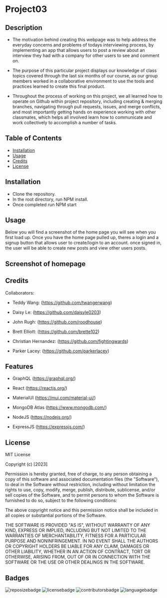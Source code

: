 # Project03

## Description

- The motivation behind creating this webpage was to help address the everyday concerns and problems of todays interviewing process, by implementing an app that allows users to post a review about an interview they had with a company for other users to see and comment on.

- The purpose of this particular project displays our knowledge of class topics covered through the last six months of our course, as our group members worked in a collaborative environment to use the tools and practices learned to create this final product. 

- Throughout the process of working on this project, we all learned how to operate on Github within project repository, including creating & merging branches, navigating through pull requests, issues, and merge conflicts, and most importantly getting hands on experience working with other classmates, which helps all involved learn how to communicate and work collectively to accomplish a number of tasks. 

## Table of Contents
- [Installation](#installation)
- [Usage](#usage)
- [Credits](#credits)
- [License](#license)

## Installation 
- Clone the repository.
- In the root directory, run NPM install.
- Once completed run NPM start

## Usage

Below you will find a screenshot of the home page you will see when you first load up. Once you have the home page pulled up, 
theres a login and a signup button that allows user to create/login to an account. 
once signed in, the user will be able to create new posts and view other users posts.

## Screenshot of homepage


## Credits

Collaborators: 

- Teddy Wang: (https://github.com/twangerwang)

- Daisy Le: (https://github.com/daisyle0203)

- John Rugh: (https://github.com/roodhouse)

- Brett Elliott: (https://github.com/brette102)

- Christian Hernandez: (https://github.com/fightingwards)

- Parker Lacey: (https://github.com/parkerlacey)

## Features

- GraphQL (https://graphql.org/)

- React (https://reactjs.org/)

- MaterialUI (https://mui.com/material-ui/)

- MongoDB Atlas (https://www.mongodb.com/)

- NodeJS (https://nodejs.org/)

- ExpressJS (https://expressjs.com/)


## License

MIT License

Copyright (c) [2023] 

Permission is hereby granted, free of charge, to any person obtaining a copy
of this software and associated documentation files (the "Software"), to deal
in the Software without restriction, including without limitation the rights
to use, copy, modify, merge, publish, distribute, sublicense, and/or sell
copies of the Software, and to permit persons to whom the Software is
furnished to do so, subject to the following conditions:

The above copyright notice and this permission notice shall be included in all
copies or substantial portions of the Software.

THE SOFTWARE IS PROVIDED "AS IS", WITHOUT WARRANTY OF ANY KIND, EXPRESS OR
IMPLIED, INCLUDING BUT NOT LIMITED TO THE WARRANTIES OF MERCHANTABILITY,
FITNESS FOR A PARTICULAR PURPOSE AND NONINFRINGEMENT. IN NO EVENT SHALL THE
AUTHORS OR COPYRIGHT HOLDERS BE LIABLE FOR ANY CLAIM, DAMAGES OR OTHER
LIABILITY, WHETHER IN AN ACTION OF CONTRACT, TORT OR OTHERWISE, ARISING FROM,
OUT OF OR IN CONNECTION WITH THE SOFTWARE OR THE USE OR OTHER DEALINGS IN THE
SOFTWARE.

## Badges

![reposizebadge](https://img.shields.io/github/repo-size/Damien-Shoemake/Project01-SuperHardworkingInnovativeTeam?style=for-the-badge) ![licensebadge](https://img.shields.io/github/license/Damien-Shoemake/Project01-SuperHardworkingInnovativeTeam?style=for-the-badge) ![contributorsbadge](https://img.shields.io/github/contributors/Damien-Shoemake/Project01-SuperHardworkingInnovativeTeam?style=for-the-badge) ![languagebadge](https://img.shields.io/github/languages/count/Damien-Shoemake/Project01-SuperHardworkingInnovativeTeam?style=for-the-badge)



